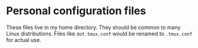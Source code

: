 # Personal configuration files

These files live in my home directory. They should be common to many Linux
distributions. Files like `dot.tmux.conf` would be renamed to `.tmux.conf` for
actual use.
